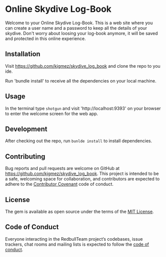 # Online Skydive Log-Book

Welcome to your Online Skydive Log-Book. This is a web site where you can create a user name and a password to keep all the details of your skydive. Don't worry about loosing your log-book anymore, it will be saved and protected in this online experience.

## Installation

Visit https://github.com/kjgmez/skydive_log_book and clone the repo to you ide.

Run 'bundle install' to receive all the dependencies on your local machine.

## Usage

In the terminal type `shotgun` and visit 'http://localhost:9393' on your browser to enter the welcome screen for the web app.

## Development

After checking out the repo, run `bunlde install` to install dependencies.

## Contributing

Bug reports and pull requests are welcome on GitHub at https://github.com/kjgmez/skydive_log_book. This project is intended to be a safe, welcoming space for collaboration, and contributors are expected to adhere to the [Contributor Covenant](http://contributor-covenant.org) code of conduct.

## License

The gem is available as open source under the terms of the [MIT License](https://opensource.org/licenses/MIT).

## Code of Conduct

Everyone interacting in the RedbullTeam project’s codebases, issue trackers, chat rooms and mailing lists is expected to follow the [code of conduct](https://github.com/'kjgmez'/redbull_team/blob/master/CODE_OF_CONDUCT.md).
